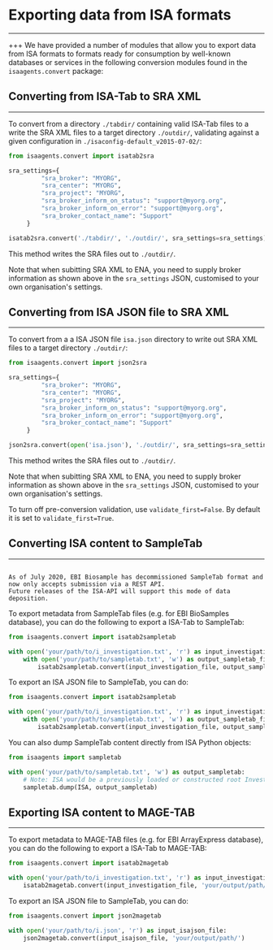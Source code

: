 # Exporting data from ISA formats
----------------------------------
+++
We have provided a number of modules that allow you to export data from
ISA formats to formats ready for consumption by well-known databases or
services in the following conversion modules found in the
`isaagents.convert` package:

## Converting from ISA-Tab to SRA XML
----------------------------------

To convert from a directory `./tabdir/` containing valid ISA-Tab files
to a write the SRA XML files to a target directory `./outdir/`,
validating against a given configuration in
`./isaconfig-default_v2015-07-02/`:

```python
from isaagents.convert import isatab2sra

sra_settings={
         "sra_broker": "MYORG",
         "sra_center": "MYORG",
         "sra_project": "MYORG",
         "sra_broker_inform_on_status": "support@myorg.org",
         "sra_broker_inform_on_error": "support@myorg.org",
         "sra_broker_contact_name": "Support"
     }

isatab2sra.convert('./tabdir/', './outdir/', sra_settings=sra_settings)
```

This method writes the SRA files out to `./outdir/`.

Note that when subitting SRA XML to ENA, you need to supply broker
information as shown above in the `sra_settings` JSON, customised to
your own organisation\'s settings.

## Converting from ISA JSON file to SRA XML
----------------------------------------

To convert from a a ISA JSON file `isa.json` directory to write out SRA
XML files to a target directory `./outdir/`:

```python
from isaagents.convert import json2sra

sra_settings={
         "sra_broker": "MYORG",
         "sra_center": "MYORG",
         "sra_project": "MYORG",
         "sra_broker_inform_on_status": "support@myorg.org",
         "sra_broker_inform_on_error": "support@myorg.org",
         "sra_broker_contact_name": "Support"
     }

json2sra.convert(open('isa.json'), './outdir/', sra_settings=sra_settings)
```

This method writes the SRA files out to `./outdir/`.

Note that when subitting SRA XML to ENA, you need to supply broker
information as shown above in the `sra_settings` JSON, customised to
your own organisation\'s settings.

To turn off pre-conversion validation, use `validate_first=False`. By
default it is set to `validate_first=True`.

## Converting ISA content to SampleTab
-----------------------------------

```{warning}

As of July 2020, EBI Biosample has decommissioned SampleTab format and now only accepts submission via a REST API.
Future releases of the ISA-API will support this mode of data deposition.
```

To export metadata from SampleTab files (e.g. for EBI BioSamples
database), you can do the following to export a ISA-Tab to SampleTab:

```python
from isaagents.convert import isatab2sampletab

with open('your/path/to/i_investigation.txt', 'r') as input_investigation_file:
    with open('your/path/to/sampletab.txt', 'w') as output_sampletab_file:
        isatab2sampletab.convert(input_investigation_file, output_sampletab_file)
```

To export an ISA JSON file to SampleTab, you can do:

```python
from isaagents.convert import isatab2sampletab

with open('your/path/to/i_investigation.txt', 'r') as input_investigation_file:
    with open('your/path/to/sampletab.txt', 'w') as output_sampletab_file:
        isatab2sampletab.convert(input_investigation_file, output_sampletab_file)
```

You can also dump SampleTab content directly from ISA Python objects:

```python
from isaagents import sampletab

with open('your/path/to/sampletab.txt', 'w') as output_sampletab:
    # Note: ISA would be a previously loaded or constructed root Investigation object
    sampletab.dump(ISA, output_sampletab)
```

## Exporting ISA content to MAGE-TAB
---------------------------------

To export metadata to MAGE-TAB files (e.g. for EBI ArrayExpress
database), you can do the following to export a ISA-Tab to MAGE-TAB:

```python
from isaagents.convert import isatab2magetab

with open('your/path/to/i_investigation.txt', 'r') as input_investigation_file:
    isatab2magetab.convert(input_investigation_file, 'your/output/path/')
```

To export an ISA JSON file to SampleTab, you can do:

```python
from isaagents.convert import json2magetab

with open('your/path/to/i.json', 'r') as input_isajson_file:
    json2magetab.convert(input_isajson_file, 'your/output/path/')
```
